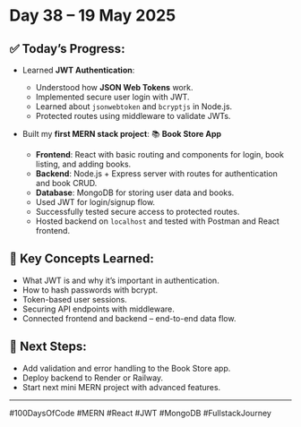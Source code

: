 # Day 38 – 19 May 2025

## ✅ Today’s Progress:
- Learned **JWT Authentication**:
  - Understood how **JSON Web Tokens** work.
  - Implemented secure user login with JWT.
  - Learned about `jsonwebtoken` and `bcryptjs` in Node.js.
  - Protected routes using middleware to validate JWTs.

- Built my **first MERN stack project**: 📚 **Book Store App**
  - **Frontend**: React with basic routing and components for login, book listing, and adding books.
  - **Backend**: Node.js + Express server with routes for authentication and book CRUD.
  - **Database**: MongoDB for storing user data and books.
  - Used JWT for login/signup flow.
  - Successfully tested secure access to protected routes.
  - Hosted backend on `localhost` and tested with Postman and React frontend.

## 📌 Key Concepts Learned:
- What JWT is and why it’s important in authentication.
- How to hash passwords with bcrypt.
- Token-based user sessions.
- Securing API endpoints with middleware.
- Connected frontend and backend – end-to-end data flow.

## 🚀 Next Steps:
- Add validation and error handling to the Book Store app.
- Deploy backend to Render or Railway.
- Start next mini MERN project with advanced features.


---

#100DaysOfCode #MERN #React #JWT #MongoDB #FullstackJourney

